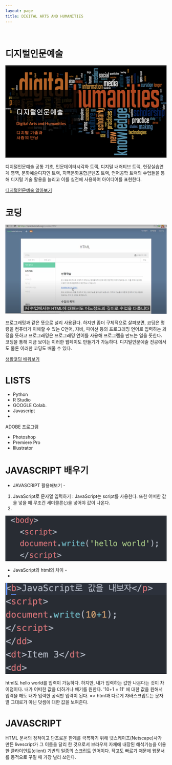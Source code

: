 ```yaml
---
layout: page
title: DIGITAL ARTS AND HUMANITIES
---
```


<br/>

# 디지털인문예술

![디인예](https://raw.githubusercontent.com/geniee2/geniee2.github.io/master/assets/img/dh.png)

디지털인문예술 공통 기초, 인문데이터시각화 트랙, 디지털 내러티브 트랙, 현장실습연계 영역, 문화예술디자인 트랙, 지역문화융합콘텐츠 트랙, 언어공학 트랙의 수업들을 통해 디지털 기술 활용을 늘리고 이를 실전에 사용하여 아이디어를 표현한다.

[디지털인문예술 알아보기](https://sites.google.com/view/dah-hallym/about?authuser=0)

# 코딩
![코딩](https://raw.githubusercontent.com/geniee2/geniee2.github.io/master/assets/img/scc.jpg)



프로그래밍과 같은 뜻으로 널리 사용된다. 하지만 좀더 구체적으로 살펴보면, 코딩은 명령을 컴퓨터가 이해할 수 있는 C언어, 자바, 파이선 등의 프로그래밍 언어로 입력하는 과정을 뜻하고 프로그래밍은 프로그래밍 언어를 사용해 프로그램을 만드는 일을 뜻한다. 코딩을 통해 지금 보이는 이러한 웹페이도 만들기가 가능하다. 디지털인문예술 전공에서도 물론 이러한 코딩도 배울 수 있다.
	
[생활코딩 배워보기](https://www.youtube.com/watch?v=1ttLx9MbrCI&t=3s)


# LISTS


- Python
- R Studio    
- GOOGLE Colab.
- Javascript
- 
ADOBE 프로그램

- Photoshop
- Premiere Pro
- Illustrator




# JAVASCRIPT 배우기

- JAVASCRIPT 활용해보기 -

1. JavaScript로 문자열 입력하기 : JavaScript는 script를 사용한다. 또한 어떠한 값을 넣을 때 무조건 세미콜론(;)을 넣어야 값이 나온다.
2. 
![java](https://raw.githubusercontent.com/geniee2/geniee2.github.io/master/assets/img/jv.jpg)

- JavaScript와 html의 차이 -
- 
![저버](https://raw.githubusercontent.com/geniee2/geniee2.github.io/master/assets/img/et.jpg)

html도 hello world를 입력이 가능하다. 하지만, 내가 입력하는 값만 나온다는 것이 차이점이다. 내가 어떠한 값을 더하거나 빼기를 원한다. '10+1 = 11' 에 대한 값을 원해서 입력을 해도 내가 입력한 공식만 입력이 된다. => html과 다르게 자바스크립트는 문자열 그대로가 아닌 덧셈에 대한 값을 보여준다.

# JAVASCRIPT

HTML 문서의 정적이고 단조로운 한계를 극복하기 위해 넷스케이프(Netscape)사가 만든 livescript가 그 이름을 달리 한 것으로서 브라우저 자체에 내장된 해석기능을 이용한 클라이언트(client) 기반의 일종의 스크립트 언어이다. 작고도 빠르기 때문에 웹문서를 동적으로 꾸밀 때 가장 널리 쓰인다.


